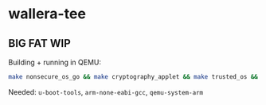 # wallera-tee

## BIG FAT WIP

Building + running in QEMU:

```sh
make nonsecure_os_go && make cryptography_applet && make trusted_os && make qemu
```

Needed: `u-boot-tools`, `arm-none-eabi-gcc`, `qemu-system-arm`
